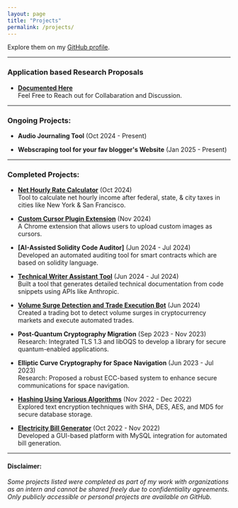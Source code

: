 ```yaml
---
layout: page
title: "Projects"
permalink: /projects/
---
```


Explore them on my [GitHub profile](https://github.com/dheerajmaske7).

---
### Application based Research Proposals

- **[Documented Here](https://docs.google.com/document/d/1Y4r82ElU3kHMLgIbVOXvI61qK_oX9AJaC7G0f0_b0xc/edit?tab=t.0)**   
Feel Free to Reach out for Collabaration and Discussion.

---

### Ongoing Projects:

- **Audio Journaling Tool** (Oct 2024 - Present)  

- **Webscraping tool for your fav blogger's Website** (Jan 2025 - Present) 

---
### Completed Projects:


- **[Net Hourly Rate Calculator](https://net-hourly-rate-after-taxes-in-nyc-and-sf-w6eet8huyttfjoz7mwb2.streamlit.app/)** (Oct 2024)  
  Tool to calculate net hourly income after federal, state, & city taxes in cities like New York & San Francisco.

- **[Custom Cursor Plugin Extension](https://github.com/dheerajmaske7/plugin_cursor)** (Nov 2024)  
  A Chrome extension that allows users to upload custom images as cursors.

- **[AI-Assisted Solidity Code Auditor]** (Jun 2024 - Jul 2024)  
  Developed an automated auditing tool for smart contracts which are based on solidity language.

- **[Technical Writer Assistant Tool](https://github.com/dheerajmaske7/Technical-writer-assistant)** (Jun 2024 - Jul 2024)  
  Built a tool that generates detailed technical documentation from code snippets using APIs like Anthropic.

- **[Volume Surge Detection and Trade Execution Bot](https://github.com/dheerajmaske7/MEV-BOT/blob/main/main.py)** (Jun 2024)  
  Created a trading bot to detect volume surges in cryptocurrency markets and execute automated trades.

- **Post-Quantum Cryptography Migration** (Sep 2023 - Nov 2023)  
  Research: Integrated TLS 1.3 and libOQS to develop a library for secure quantum-enabled applications.

- **Elliptic Curve Cryptography for Space Navigation** (Jun 2023 - Jul 2023)  
  Research: Proposed a robust ECC-based system to enhance secure communications for space navigation.


- **[Hashing Using Various Algorithms](https://drive.google.com/file/d/1FGKzbYlpdE5gZDUjjf3FsK_B-l_Sdbr7/view)** (Nov 2022 - Dec 2022)  
  Explored text encryption techniques with SHA, DES, AES, and MD5 for secure database storage.

- **[Electricity Bill Generator](https://drive.google.com/file/d/1T97PWzJObr0eRDnG6SxZ5B34iPIfHYJk/view)** (Oct 2022 - Nov 2022)  
  Developed a GUI-based platform with MySQL integration for automated bill generation.

---

#### Disclaimer:
 *Some projects listed were completed as part of my work with organizations as an intern and cannot be shared freely due to confidentiality agreements. Only publicly accessible or personal projects are available on GitHub.*
